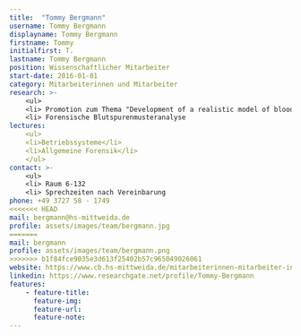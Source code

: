 ```yaml
---
title:  "Tommy Bergmann"
username: Tommy Bergmann
displayname: Tommy Bergmann
firstname: Tommy
initialfirst: T.
lastname: Tommy Bergmann
position: Wissenschaftlicher Mitarbeiter
start-date: 2016-01-01
category: Mitarbeiterinnen und Mitarbeiter
research: >-
    <ul>
    <li> Promotion zum Thema "Development of a realistic model of blood aging at the crime scene based on chromatographic and spectroscopic analysis"
    <li> Forensische Blutspurenmusteranalyse  
lectures: 
    <ul>
    <li>Betriebssysteme</li>
    <li>Allgemeine Forensik</li>
    </ul>
contact: >-
    <ul>
    <li> Raum 6-132
    <li> Sprechzeiten nach Vereinbarung
phone: +49 3727 58 - 1749
<<<<<<< HEAD
mail: bergmann@hs-mittweida.de  
profile: assets/images/team/bergmann.jpg
=======
mail: bergmann
profile: assets/images/team/bergmann.png
>>>>>>> b1f84fce9035e3d613f25402b57c965049026061
website: https://www.cb.hs-mittweida.de/mitarbeiterinnen-mitarbeiter-in-ihren-fachgruppen/bergmann-tommy/
linkedin: https://www.researchgate.net/profile/Tommy-Bergmann
features:
    - feature-title: 
      feature-img: 
      feature-url: 
      feature-note: 
---
```

